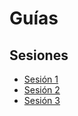 # Guías
## Sesiones
- [Sesión 1](./sesion01.md)
- [Sesión 2](./sesion02.md)
- [Sesión 3](./sesion03.md)

